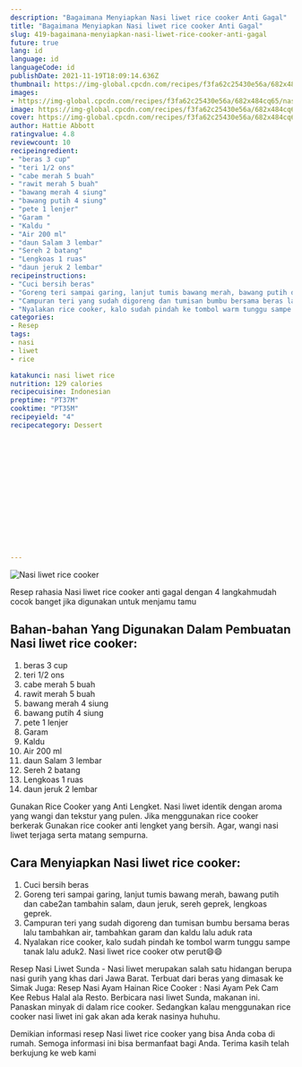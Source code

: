 ```yaml
---
description: "Bagaimana Menyiapkan Nasi liwet rice cooker Anti Gagal"
title: "Bagaimana Menyiapkan Nasi liwet rice cooker Anti Gagal"
slug: 419-bagaimana-menyiapkan-nasi-liwet-rice-cooker-anti-gagal
future: true
lang: id
language: id
languageCode: id
publishDate: 2021-11-19T18:09:14.636Z 
thumbnail: https://img-global.cpcdn.com/recipes/f3fa62c25430e56a/682x484cq65/nasi-liwet-rice-cooker-foto-resep-utama.webp
images:
- https://img-global.cpcdn.com/recipes/f3fa62c25430e56a/682x484cq65/nasi-liwet-rice-cooker-foto-resep-utama.webp
image: https://img-global.cpcdn.com/recipes/f3fa62c25430e56a/682x484cq65/nasi-liwet-rice-cooker-foto-resep-utama.webp
cover: https://img-global.cpcdn.com/recipes/f3fa62c25430e56a/682x484cq65/nasi-liwet-rice-cooker-foto-resep-utama.webp
author: Hattie Abbott
ratingvalue: 4.8
reviewcount: 10
recipeingredient:
- "beras 3 cup"
- "teri 1/2 ons"
- "cabe merah 5 buah"
- "rawit merah 5 buah"
- "bawang merah 4 siung"
- "bawang putih 4 siung"
- "pete 1 lenjer"
- "Garam "
- "Kaldu "
- "Air 200 ml"
- "daun Salam 3 lembar"
- "Sereh 2 batang"
- "Lengkoas 1 ruas"
- "daun jeruk 2 lembar"
recipeinstructions:
- "Cuci bersih beras"
- "Goreng teri sampai garing, lanjut tumis bawang merah, bawang putih dan cabe2an tambahin salam, daun jeruk, sereh geprek, lengkoas geprek."
- "Campuran teri yang sudah digoreng dan tumisan bumbu bersama beras lalu tambahkan air, tambahkan garam dan kaldu lalu aduk rata"
- "Nyalakan rice cooker, kalo sudah pindah ke tombol warm tunggu sampe tanak lalu aduk2. Nasi liwet rice cooker otw perut😄😄"
categories:
- Resep
tags:
- nasi
- liwet
- rice

katakunci: nasi liwet rice 
nutrition: 129 calories
recipecuisine: Indonesian
preptime: "PT37M"
cooktime: "PT35M"
recipeyield: "4"
recipecategory: Dessert


     
    
    
    
    
    
    
    
    
    
    
      
    
---
```



![Nasi liwet rice cooker](https://img-global.cpcdn.com/recipes/f3fa62c25430e56a/682x484cq65/nasi-liwet-rice-cooker-foto-resep-utama.webp)

Resep rahasia Nasi liwet rice cooker  anti gagal dengan 4 langkahmudah cocok banget jika digunakan untuk menjamu tamu

<!--inarticleads1-->

## Bahan-bahan Yang Digunakan Dalam Pembuatan Nasi liwet rice cooker:

1. beras 3 cup
1. teri 1/2 ons
1. cabe merah 5 buah
1. rawit merah 5 buah
1. bawang merah 4 siung
1. bawang putih 4 siung
1. pete 1 lenjer
1. Garam 
1. Kaldu 
1. Air 200 ml
1. daun Salam 3 lembar
1. Sereh 2 batang
1. Lengkoas 1 ruas
1. daun jeruk 2 lembar

Gunakan Rice Cooker yang Anti Lengket. Nasi liwet identik dengan aroma yang wangi dan tekstur yang pulen. Jika menggunakan rice cooker berkerak Gunakan rice cooker anti lengket yang bersih. Agar, wangi nasi liwet terjaga serta matang sempurna. 

<!--inarticleads2-->

## Cara Menyiapkan Nasi liwet rice cooker:

1. Cuci bersih beras
1. Goreng teri sampai garing, lanjut tumis bawang merah, bawang putih dan cabe2an tambahin salam, daun jeruk, sereh geprek, lengkoas geprek.
1. Campuran teri yang sudah digoreng dan tumisan bumbu bersama beras lalu tambahkan air, tambahkan garam dan kaldu lalu aduk rata
1. Nyalakan rice cooker, kalo sudah pindah ke tombol warm tunggu sampe tanak lalu aduk2. Nasi liwet rice cooker otw perut😄😄


Resep Nasi Liwet Sunda - Nasi liwet merupakan salah satu hidangan berupa nasi gurih yang khas dari Jawa Barat. Terbuat dari beras yang dimasak ke Simak Juga: Resep Nasi Ayam Hainan Rice Cooker : Nasi Ayam Pek Cam Kee Rebus Halal ala Resto. Berbicara nasi liwet Sunda, makanan ini. Panaskan minyak di dalam rice cooker. Sedangkan kalau menggunakan rice cooker nasi liwet ini gak akan ada kerak nasinya huhuhu. 

Demikian informasi  resep Nasi liwet rice cooker   yang bisa Anda coba di rumah. Semoga informasi ini bisa bermanfaat bagi Anda. Terima kasih telah berkujung ke web kami
